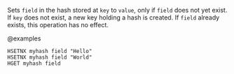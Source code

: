Sets `field` in the hash stored at `key` to `value`, only if `field` does not
yet exist.
If `key` does not exist, a new key holding a hash is created.
If `field` already exists, this operation has no effect.

@examples

```cli
HSETNX myhash field "Hello"
HSETNX myhash field "World"
HGET myhash field
```

